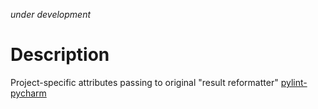_under development_

# Description

Project-specific attributes passing to original "result reformatter" [pylint-pycharm](https://github.com/kossmak/pylint-pycharm)

